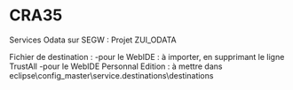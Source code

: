 # CRA35

Services Odata sur SEGW : Projet ZUI_ODATA

Fichier de destination : 
    -pour le WebIDE : à importer, en supprimant le ligne TrustAll
    -pour le WebIDE Personnal Edition : à mettre dans eclipse\config_master\service.destinations\destinations

